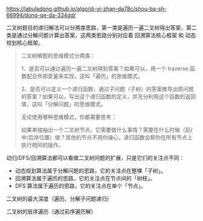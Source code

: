 


https://labuladong.github.io/algo/di-yi-zhan-da78c/shou-ba-sh-66994/dong-ge-da-334dd/

二叉树题目的递归解法可以分两类思路，第一类是遍历一遍二叉树得出答案，第二类是通过分解问题计算出答案，这两类思路分别对应着 回溯算法核心框架 和 动态规划核心框架。

> 二叉树解题的思维模式分两类：
> 
> 1、是否可以通过遍历一遍二叉树得到答案？如果可以，用一个 traverse 函数配合外部变量来实现，这叫「遍历」的思维模式。
> 
> 2、是否可以定义一个递归函数，通过子问题（子树）的答案推导出原问题的答案？如果可以，写出这个递归函数的定义，并充分利用这个函数的返回值，这叫「分解问题」的思维模式。
> 
> 无论使用哪种思维模式，你都需要思考：
> 
> 如果单独抽出一个二叉树节点，它需要做什么事情？需要在什么时候（前/中/后序位置）做？其他的节点不用你操心，递归函数会帮你在所有节点上执行相同的操作。

动归/DFS/回溯算法都可以看做二叉树问题的扩展，只是它们的关注点不同：

* 动态规划算法属于分解问题的思路，它的关注点在整棵「子树」。  
* 回溯算法属于遍历的思路，它的关注点在节点间的「树枝」。  
* DFS 算法属于遍历的思路，它的关注点在单个「节点」。  


二叉树的最大深度（遍历、分解子问题递归）

二叉树的层序遍历（通过前序遍历解）
